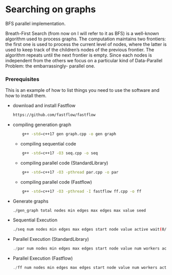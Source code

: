 # Searching on graphs
BFS parallel implementation.


Breath-First Search (from now on I will refer to it as BFS) is a well-known
algorithm used to process graphs. The computation maintains two frontiers: the
first one is used to process the current level of nodes, where the latter is used to
keep track of the children’s nodes of the previous frontier. The algorithm repeats
until the next frontier is empty. Since each nodes is independent from the others
we focus on a particular kind of Data-Parallel Problem: the embarrassingly-
parallel one.

### Prerequisites

This is an example of how to list things you need to use the software and how to install them.
* download and install Fastflow 
  ```sh
  https://github.com/fastflow/fastflow
  ```
* compiling generation graph
  ```sh
      g++ -std=c++17 gen graph.cpp -o gen graph
  ```
  
  * compiling sequential code
  ```sh
      g++ -std=c++17 -O3 seq.cpp -o seq
  ```
  
  * compiling parallel code (StandardLibrary)
  ```sh
      g++ -std=c++17 -O3 -pthread par.cpp -o par
  ```
  
  * compiling parallel code (Fastflow)
  ```sh
      g++ -std=c++17 -O3 -pthread -I fastflow ff.cpp -o ff
  ```

* Generate graphs
   ```sh
   ./gen_graph total nodes min edges max edges max value seed
   ```
* Sequential Execution
   ```sh
   ./seq num nodes min edges max edges start node value active wait(0/1) debug(0/1)
   ```
   
* Parallel Execution (StandardLibrary)
   ```js
   ./par num nodes min edges max edges start node value num workers active wait(0/1) debug(0/1)
   ```
* Parallel Execution (Fastflow)
   ```js
   ./ff num nodes min edges max edges start node value num workers active wait(0/1) debug(0/1)
   ```

